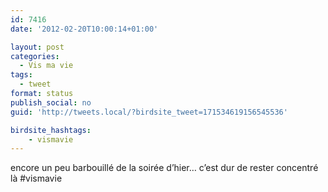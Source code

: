 ```yaml
---
id: 7416
date: '2012-02-20T10:00:14+01:00'

layout: post
categories:
  - Vis ma vie
tags:
  - tweet
format: status
publish_social: no
guid: 'http://tweets.local/?birdsite_tweet=171534619156545536'

birdsite_hashtags:
    - vismavie
---
```


encore un peu barbouillé de la soirée d’hier… c’est dur de rester concentré là #vismavie
